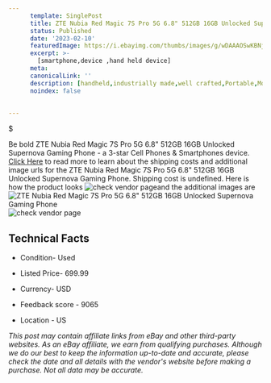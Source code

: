 ```yaml
---
      template: SinglePost
      title: ZTE Nubia Red Magic 7S Pro 5G 6.8" 512GB 16GB Unlocked Supernova Gaming Phone
      status: Published
      date: '2023-02-10'
      featuredImage: https://i.ebayimg.com/thumbs/images/g/wDAAAOSwKBNj46ze/s-l225.jpg
      excerpt: >-
        [smartphone,device ,hand held device]
      meta:
      canonicalLink: ''
      description: [handheld,industrially made,well crafted,Portable,Mobile,Compact,Convenient,Lightweight,Maneuverable,Man-portable,Miniature,Carriable,Hand-held,Light,Holdable,Transportable,Mobile device,Pocket-sized,On-the-go,Wireless,Cordless,Compact size,Convenient size, smartphone,device ,hand held device]
      noindex: false
        
        
---
```

$

Be bold ZTE Nubia Red Magic 7S Pro 5G 6.8" 512GB 16GB Unlocked Supernova Gaming Phone - a 3-star Cell Phones & Smartphones device. [Click Here](https://www.ebay.com/itm/234890083748?hash=item36b08a3da4%3Ag%3AwDAAAOSwKBNj46ze&mkevt=1&mkcid=1&mkrid=711-53200-19255-0&campid=%253CePNCampaignId%253E&customid=%253CreferenceId%253E&toolid=10049) to read more to learn about the shipping costs and additional image urls for the ZTE Nubia Red Magic 7S Pro 5G 6.8" 512GB 16GB Unlocked Supernova Gaming Phone. Shipping cost is undefined. Here is how the product looks ![check vendor page](https://i.ebayimg.com/thumbs/images/g/wDAAAOSwKBNj46ze/s-l225.jpg)and the additional images are![ZTE Nubia Red Magic 7S Pro 5G 6.8" 512GB 16GB Unlocked Supernova Gaming Phone](https://i.ebayimg.com/images/g/wDAAAOSwKBNj46ze/s-l1600.jpg)![check vendor page](https://origin-galleryplus.ebayimg.com/ws/web/234890083748_2_0_1/225x225.jpg,https://origin-galleryplus.ebayimg.com/ws/web/234890083748_3_0_1/225x225.jpg,https://origin-galleryplus.ebayimg.com/ws/web/234890083748_4_0_1/225x225.jpg,https://origin-galleryplus.ebayimg.com/ws/web/234890083748_5_0_1/225x225.jpg,https://origin-galleryplus.ebayimg.com/ws/web/234890083748_6_0_1/225x225.jpg,https://origin-galleryplus.ebayimg.com/ws/web/234890083748_7_0_1/225x225.jpg,https://origin-galleryplus.ebayimg.com/ws/web/234890083748_8_0_1/225x225.jpg,https://origin-galleryplus.ebayimg.com/ws/web/234890083748_9_0_1/225x225.jpg,https://origin-galleryplus.ebayimg.com/ws/web/234890083748_10_0_1/225x225.jpg,https://origin-galleryplus.ebayimg.com/ws/web/234890083748_11_0_1/225x225.jpg,https://origin-galleryplus.ebayimg.com/ws/web/234890083748_12_0_1/225x225.jpg,https://origin-galleryplus.ebayimg.com/ws/web/234890083748_13_0_1/225x225.jpg,https://origin-galleryplus.ebayimg.com/ws/web/234890083748_14_0_1/225x225.jpg)



 ## Technical Facts 



     
      

 - Condition- Used 


      

 - Listed Price- 699.99 


      

 - Currency- USD 


      

 - Feedback score - 9065 


      

 - Location - US 


      
      

 *_This post may contain affiliate links from eBay and other third-party websites. As an eBay affiliate, we earn from qualifying purchases. Although we do our best to keep the information up-to-date and accurate, please check the date and all details with the vendor's website before making a purchase. Not all data may be accurate._*






